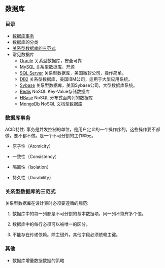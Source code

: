 ## 数据库

### 目录
- [数据库事务](#数据库事务)
- 数据库的分类
- [关系型数据库的三范式](#关系型数据库的三范式)
- 常见数据库
    - [Oracle](Oracle.md) 关系型数据库，安全可靠
    - [MySQL](MySQL.md)  关系型数据库，开源
    - [SQL Server](SQL-Server.md) 关系型数据库，美国微软公司，操作简单。
    - [DB2](DB2.md) 关系型数据库，美国IBM公司，适用于大型应用系统。
    - [Sybase](Sybase.md) 关系型数据库，美国Sybase公司，大型数据库系统。
    - [Redis](Redis.md)  NoSQL Key-Value存储数据库
    - [HBase](HBase.md)  NoSQL 分布式面向列的数据库
    - [MongoDb](MongoDb.md) NoSQL 文档型数据库

### 数据库事务

ACID特性: 事务是并发控制的单位，是用户定义的一个操作序列，这些操作要不都做，要不都不做。是一个不可分割的工作单元。

- 原子性（Atomicity）

- 一致性（Consistency）

- 隔离性（Isolation）

- 持久性（Durability）

### 关系型数据库的三范式

关系型数据库在设计表时必须要遵循的规范: 

1. 数据库中的每一列都是不可分割的基本数据项，同一列不能有多个值。

2. 数据库中的每行必须可以被唯一的区分。

3. 不能存在传递依赖。除主键外，其他字段必须依赖主键。

### 其他

- 数据库增量数据数据的策略